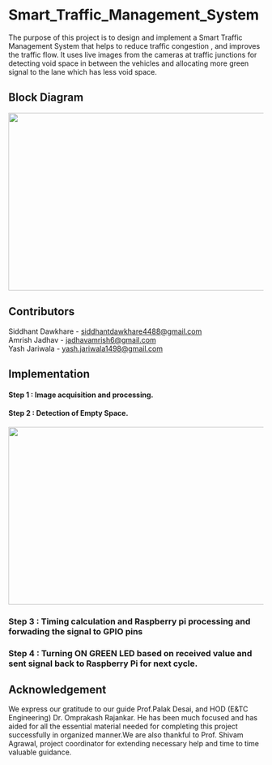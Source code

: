 # Smart_Traffic_Management_System
The purpose of this project is to design and implement a Smart Traffic Management System that helps to reduce traffic congestion , and improves the traffic flow. It uses live images from the cameras at traffic junctions for detecting void space in between the vehicles and allocating more green signal to the lane which has less void space.

## Block Diagram



<div align="center"><img src="https://github.com/Siddhantiscoding/Smart_Traffic_Management_System/assets/98279769/1d3458c3-6340-425c-8ccf-5ef281ec3191" width="600" height="350"></div>


## Contributors 



Siddhant Dawkhare - [siddhantdawkhare4488@gmail.com](mailto:siddhantdawkhare4488@gmail.com)<br>
Amrish Jadhav - [jadhavamrish6@gmail.com](mailto:jadhavamrish6@gmail.com)<br>
Yash Jariwala - [yash.jariwala1498@gmail.com](mailto:yash.jariwala1498@gmail.com)


## Implementation

#### Step 1 : Image acquisition and processing.

#### Step 2 : Detection of Empty Space.

<div align="center"><img src="https://github.com/Siddhantiscoding/Smart_Traffic_Management_System/blob/36817820c31df4031f6b589d31d0faccc1e67dec" width="600" height="350"></div>

### Step 3 :  Timing calculation and  Raspberry pi processing and forwading the signal to GPIO pins

### Step 4 : Turning ON GREEN LED based on received value and sent signal back to Raspberry Pi for next cycle.

## Acknowledgement

We express our gratitude to our guide Prof.Palak Desai, and HOD (E&TC Engineering) Dr. Omprakash Rajankar. He has been much focused and has aided for all the essential material 
needed for completing this project successfully in organized 
manner.We are also thankful to Prof. Shivam Agrawal, 
project coordinator for extending necessary help and time to 
time valuable guidance.


